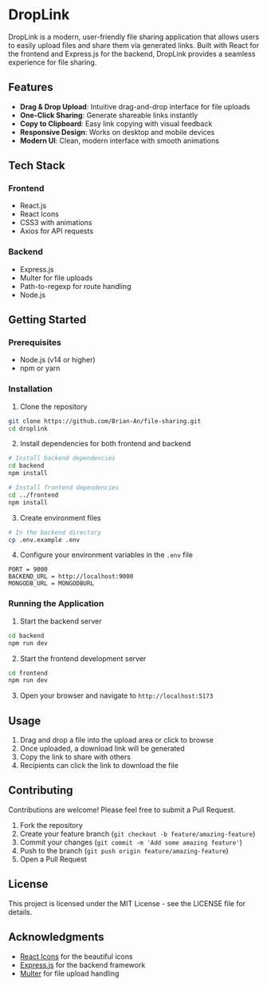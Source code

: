 # DropLink

DropLink is a modern, user-friendly file sharing application that allows users to easily upload files and share them via generated links. Built with React for the frontend and Express.js for the backend, DropLink provides a seamless experience for file sharing.

## Features

- **Drag & Drop Upload**: Intuitive drag-and-drop interface for file uploads
- **One-Click Sharing**: Generate shareable links instantly
- **Copy to Clipboard**: Easy link copying with visual feedback
- **Responsive Design**: Works on desktop and mobile devices
- **Modern UI**: Clean, modern interface with smooth animations

## Tech Stack

### Frontend

- React.js
- React Icons
- CSS3 with animations
- Axios for API requests

### Backend

- Express.js
- Multer for file uploads
- Path-to-regexp for route handling
- Node.js

## Getting Started

### Prerequisites

- Node.js (v14 or higher)
- npm or yarn

### Installation

1. Clone the repository

```bash
git clone https://github.com/Brian-An/file-sharing.git
cd droplink
```

2. Install dependencies for both frontend and backend

```bash
# Install backend dependencies
cd backend
npm install

# Install frontend dependencies
cd ../frontend
npm install
```

3. Create environment files

```bash
# In the backend directory
cp .env.example .env
```

4. Configure your environment variables in the `.env` file

```
PORT = 9000
BACKEND_URL = http://localhost:9000
MONGODB_URL = MONGODBURL
```

### Running the Application

1. Start the backend server

```bash
cd backend
npm run dev
```

2. Start the frontend development server

```bash
cd frontend
npm run dev
```

3. Open your browser and navigate to `http://localhost:5173`

## Usage

1. Drag and drop a file into the upload area or click to browse
2. Once uploaded, a download link will be generated
3. Copy the link to share with others
4. Recipients can click the link to download the file

## Contributing

Contributions are welcome! Please feel free to submit a Pull Request.

1. Fork the repository
2. Create your feature branch (`git checkout -b feature/amazing-feature`)
3. Commit your changes (`git commit -m 'Add some amazing feature'`)
4. Push to the branch (`git push origin feature/amazing-feature`)
5. Open a Pull Request

## License

This project is licensed under the MIT License - see the LICENSE file for details.

## Acknowledgments

- [React Icons](https://react-icons.github.io/react-icons/) for the beautiful icons
- [Express.js](https://expressjs.com/) for the backend framework
- [Multer](https://github.com/expressjs/multer) for file upload handling
